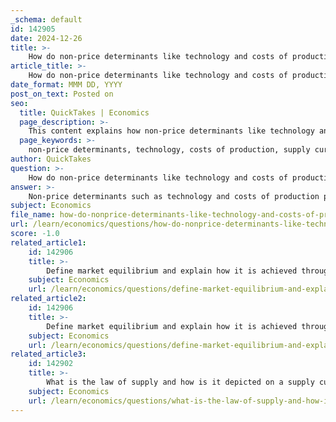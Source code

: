 ```yaml
---
_schema: default
id: 142905
date: 2024-12-26
title: >-
    How do non-price determinants like technology and costs of production influence the supply curve?
article_title: >-
    How do non-price determinants like technology and costs of production influence the supply curve?
date_format: MMM DD, YYYY
post_on_text: Posted on
seo:
  title: QuickTakes | Economics
  page_description: >-
    This content explains how non-price determinants like technology and costs of production influence the supply curve, including shifts due to government policies and natural conditions.
  page_keywords: >-
    non-price determinants, technology, costs of production, supply curve, production efficiency, government policies, natural conditions, supply shifts, market behavior, economic decisions
author: QuickTakes
question: >-
    How do non-price determinants like technology and costs of production influence the supply curve?
answer: >-
    Non-price determinants such as technology and costs of production play a significant role in influencing the supply curve in various ways:\n\n1. **Technology**: Advances in technology can lead to more efficient production processes, which typically reduce the costs of production. When firms can produce goods more efficiently, they are willing to supply more at every price level. This results in a rightward shift of the supply curve. For example, if a manufacturer adopts a new automated system that increases output without a corresponding increase in costs, the supply curve will shift to the right, indicating an increase in supply.\n\n2. **Costs of Production**: The costs associated with producing goods, including the prices of raw materials, labor, and overhead, directly affect the supply curve. If production costs decrease (for instance, due to a drop in the price of raw materials), firms can afford to supply more at each price level, leading to a rightward shift of the supply curve. Conversely, if production costs increase (for example, due to rising wages or increased prices for raw materials), the supply curve will shift to the left, indicating a decrease in supply.\n\n3. **Government Policies**: Government regulations, taxes, and subsidies can also impact production costs. For instance, a subsidy for a particular industry can lower production costs, encouraging firms to increase supply, which shifts the supply curve to the right. On the other hand, increased taxes can raise production costs, leading to a leftward shift in the supply curve.\n\n4. **Natural Conditions**: Factors such as weather and natural disasters can affect production costs and the ability to supply goods. For example, a drought may increase the cost of water for agricultural producers, leading to a decrease in supply and a leftward shift of the supply curve.\n\nIn summary, non-price determinants like technology and costs of production are crucial in determining the overall supply of goods in the market. Changes in these factors can lead to shifts in the supply curve, affecting the quantity of goods supplied at various price levels. Understanding these dynamics is essential for analyzing market behavior and making informed economic decisions.
subject: Economics
file_name: how-do-nonprice-determinants-like-technology-and-costs-of-production-influence-the-supply-curve.md
url: /learn/economics/questions/how-do-nonprice-determinants-like-technology-and-costs-of-production-influence-the-supply-curve
score: -1.0
related_article1:
    id: 142906
    title: >-
        Define market equilibrium and explain how it is achieved through the interaction of demand and supply.
    subject: Economics
    url: /learn/economics/questions/define-market-equilibrium-and-explain-how-it-is-achieved-through-the-interaction-of-demand-and-supply
related_article2:
    id: 142906
    title: >-
        Define market equilibrium and explain how it is achieved through the interaction of demand and supply.
    subject: Economics
    url: /learn/economics/questions/define-market-equilibrium-and-explain-how-it-is-achieved-through-the-interaction-of-demand-and-supply
related_article3:
    id: 142902
    title: >-
        What is the law of supply and how is it depicted on a supply curve?
    subject: Economics
    url: /learn/economics/questions/what-is-the-law-of-supply-and-how-is-it-depicted-on-a-supply-curve
---
```


&nbsp;
